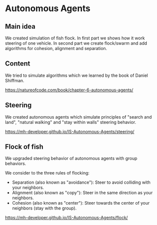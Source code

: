 # Autonomous Agents

## Main idea

We created simulation of fish flock. In first part we shows how it work steering of one vehicle. In second part we create flock/swarm and add algorithms for cohesion, alignment and separation.

## Content

We tried to simulate algorithms which we learned by the book of Daniel Shiffman.

https://natureofcode.com/book/chapter-6-autonomous-agents/

## Steering

We created autonomous agents which simulate principles of "search and land", "natural walking" and "stay within walls" steering behavior.

https://mh-developer.github.io/IS-Autonomous-Agents/steering/

## Flock of fish

We upgraded steering behavior of autonomous agents with group behaviors. 

We consider to the three rules of flocking:
- Separation (also known as "avoidance"): Steer to avoid colliding with your neighbors.
- Alignment (also known as "copy"): Steer in the same direction as your neighbors.
- Cohesion (also known as "center"): Steer towards the center of your neighbors (stay with the group).

https://mh-developer.github.io/IS-Autonomous-Agents/flock/
